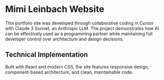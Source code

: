 # Mimi Leinbach Website

This portfolio site was developed through collaborative coding in Cursor with Claude 3 Sonnet, an Anthropic LLM. The project demonstrates how AI can be effectively used as a programming partner while maintaining full developer control over architecture and design decisions.

## Technical Implementation
Built with React and modern CSS, the site features responsive design, component-based architecture, and clean, maintainable code.
